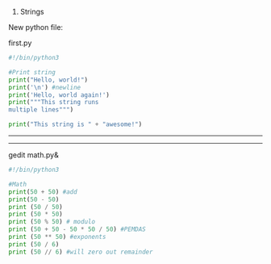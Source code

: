 1. Strings

New python file:

first.py

```python
#!/bin/python3

#Print string
print("Hello, world!")
print('\n') #newline
print('Hello, world again!')
print("""This string runs
multiple lines""")

print("This string is " + "awesome!")
```
***
***
gedit math.py&
```python
#!/bin/python3

#Math
print(50 + 50) #add
print(50 - 50)
print (50 / 50)
print (50 * 50)
print (50 % 50) # modulo
print (50 + 50 - 50 * 50 / 50) #PEMDAS
print (50 ** 50) #exponents
print (50 / 6)
print (50 // 6) #will zero out remainder
```